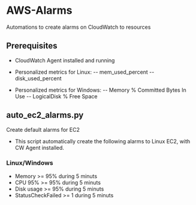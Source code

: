 # AWS-Alarms
Automations to create alarms on CloudWatch to resources

## Prerequisites
- CloudWatch Agent installed and running
- Personalized metrics for Linux:
-- mem_used_percent
-- disk_used_percent

- Personalized metrics for Windows:
-- Memory % Committed Bytes In Use
-- LogicalDisk % Free Space


## auto_ec2_alarms.py
Create default alarms for EC2
- This script automatically create the following alarms to Linux EC2, with CW Agent installed.

### Linux/Windows
- Memory >= 95% during 5 minuts
- CPU 95% >= 95% during 5 minuts
- Disk usage >= 95% during 5 minuts
- StatusCheckFailed >= 1 during 5 minuts
